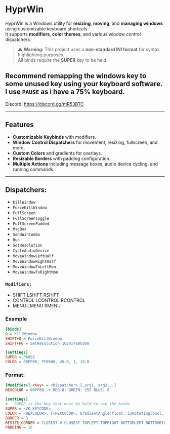 
# HyprWin

HyprWin is a Windows utility for **resizing**, **moving**, and **managing windows** using customizable keyboard shortcuts.  
It supports **modifiers**, **color themes**, and various window control dispatchers.

> ⚠ **Warning:** This project uses a **non-standard INI format** for syntax highlighting purposes.  
> All binds require the **SUPER** key to be held.

## Recommend remapping the windows key to some unused key using your keyboard software. I use `PAUSE` as i have a 75% keyboard. 

Discord: https://discord.gg/ntR53BTC

---

## Features

- **Customizable Keybinds** with modifiers.
- **Window Control Dispatchers** for movement, resizing, fullscreen, and more.
- **Custom Colors** and gradients for overlays.
- **Resizable Borders** with padding configuration.
- **Multiple Actions** including message boxes, audio device cycling, and running commands.

---


## Dispatchers:
- `KillWindow`
- `ForceKillWindow`
- `FullScreen`
- `FullScreenToggle`
- `FullScreenPadded`
- `MsgBox`
- `SendWinCombo`
- `Run`
- `SetResolution`
- `CycleAudioDevice`
- `MoveWindowLeftHalf`
- `MoveWindowRightHalf`
- `MoveWindowToLeftMon`
- `MoveWindowToRightMon`

### `Modifiers:` 
- SHIFT LSHIFT RSHIFT
- CONTROL LCONTROL RCONTROL
- MENU LMENU RMENU

### Example
```ini
[binds]
Q = KillWindow
SHIFT+Q = ForceKillWindow
SHIFT+F6 = SetResolution 1024x768@360

[settings]
SUPER = PAUSE
COLOR = 00FF00, FF0000, 45.0, 1, 10.0
```
### Format:
```ini
[Modifier+] <Key> = <Dispatcher> [,arg1, arg2...]
HEXCOLOR = 00FF00 -> RED 0: GREEN: 255 BLUE: 0
```
```ini
[settings]
#   SUPER is the key that must be held to use the binds
SUPER = <VK_KEYCODE>
COLOR = <HEXCOLOR>, [<HEXCOLOR>, GradientAngle:float, isRotating:bool, rotationSpeed deg/s:float]
BORDER = 3
RESIZE_CORNER = CLOSEST # CLOSEST TOPLEFT TOPRIGHT BOTTOMLEFT BOTTOMRIGH
PADDING = 16
```
